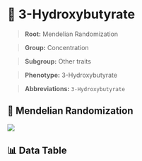 # 🧪 3-Hydroxybutyrate

> **Root:** Mendelian Randomization

> **Group:** Concentration  

> **Subgroup:** Other traits

> **Phenotype:** 3-Hydroxybutyrate  

> **Abbreviations:** `3-Hydroxybutyrate`

## 🧬 Mendelian Randomization  

<img src="/MR/Figures/Inverse/3hengxianHydroxybutyrate.png"/>


## 📊 Data Table


<CsvTableMRI src="/public/MR/Data/Inverse/3hengxianHydroxybutyrate.csv"/>
